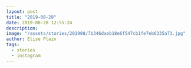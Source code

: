 ```yaml
---
layout: post
title: "2019-08-28"
date: 2019-08-28 12:55:24
description: 
image: "/assets/stories/201908/7b346daeb18e6f547cb1fe7eb6335a73.jpg"
author: Elise Plain
tags: 
  - stories
  - instagram
---
```



<p></p>

